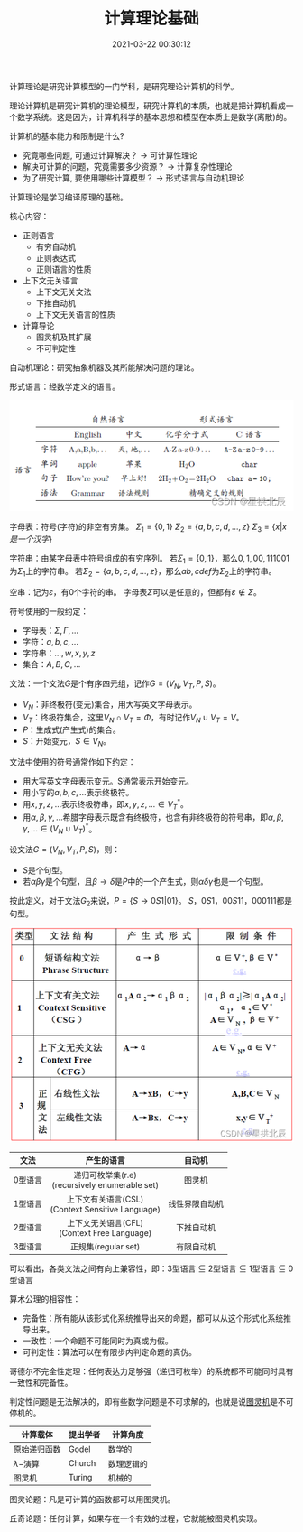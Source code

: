 ﻿---
title: 计算理论基础
date: 2021-03-22 00:30:12
description: 本文分享计算理论的基本知识。
tags:
- 计算理论
categories:
- 计算机科学基础
---

计算理论是研究计算模型的一门学科，是研究理论计算机的科学。

理论计算机是研究计算机的理论模型，研究计算机的本质，也就是把计算机看成一个数学系统。这是因为，计算机科学的基本思想和模型在本质上是数学(离散)的。

计算机的基本能力和限制是什么?
- 究竟哪些问题, 可通过计算解决？ $→$ 可计算性理论
- 解决可计算的问题，究竟需要多少资源？ $→$ 计算复杂性理论
- 为了研究计算, 要使用哪些计算模型？ $→$ 形式语言与自动机理论

计算理论是学习编译原理的基础。

核心内容：
- 正则语言
    - 有穷自动机
    - 正则表达式
    - 正则语言的性质
- 上下文无关语言
    - 上下文无关文法
    - 下推自动机
    - 上下文无关语言的性质
- 计算导论
    - 图灵机及其扩展
    - 不可判定性

自动机理论：研究抽象机器及其所能解决问题的理论。

形式语言：经数学定义的语言。

![](../../images/计算机科学基础/计算理论基础/1.png)

字母表：符号(字符)的非空有穷集。
$\Sigma_{1}=\{0,1\}$
$\Sigma_{2}=\{a,b,c,d,...,z\}$
$\Sigma_{3}=\{x|x是一个汉字\}$

字符串：由某字母表中符号组成的有穷序列。
若$\Sigma_{1}=\{0,1\}$，那么$0,1,00,111001$为$\Sigma_{1}$上的字符串。
若$\Sigma_{2}=\{a,b,c,d,...,z\}$，那么$ab,cdef$为$\Sigma_{2}$上的字符串。

空串：记为$\varepsilon$，有$0$个字符的串。
字母表$\Sigma$可以是任意的，但都有$\varepsilon\notin\Sigma$。

符号使用的一般约定：
- 字母表：$\Sigma,\Gamma,...$
- 字符：$a,b,c,...$
- 字符串：$...,w,x,y,z$
- 集合：$A,B,C,...$

文法：一个文法$G$是个有序四元组，记作$G=(V_{N},V_{T},P,S)$。
- $V_{N}$：非终极符(变元)集合，用大写英文字母表示。
- $V_{T}$：终极符集合，这里$V_{N}\cap{V_{T}}=\Phi$，有时记作$V_{N}\cup{V_{T}}=V$。
- $P$：生成式(产生式)的集合。
- $S$：开始变元，$S\in{V_{N}}$。

文法中使用的符号通常作如下约定：
- 用大写英文字母表示变元。S通常表示开始变元。
- 用小写的$a,b,c,…$表示终极符。
- 用$x,y,z,…$表示终极符串，即$x,y,z,…∈V_{T}^{*}$。
- 用$α,β,γ,…$希腊字母表示既含有终极符，也含有非终极符的符号串，即$α,β,γ,…\in(V_{N}\cup{V_{T}})^{*}$。

设文法$G=(V_{N},V_{T},P,S)$，则：
- $S$是个句型。
- 若$αβγ$是个句型，且$β→δ$是$P$中的一个产生式，则$αδγ$也是一个句型。

按此定义，对于文法$G_{2}$来说，$P=\{S→0S1|01\}$。
$S$，$0S1$，$00S11$，$000111$都是句型。

![](../../images/计算机科学基础/计算理论基础/2.png)

| 文法 | 产生的语言 | 自动机 |
|:----:|:----:|:----:|
| 0型语言 | 递归可枚举集(r.e)<br>(recursively enumerable set) | 图灵机 |
| 1型语言 | 上下文有关语言(CSL)<br>(Context Sensitive Language) | 线性界限自动机 |
| 2型语言 | 上下文无关语言(CFL)<br>(Context Free Language) | 下推自动机 |
| 3型语言 | 正规集(regular set) | 有限自动机 | 

可以看出，各类文法之间有向上兼容性，即：3型语言 $\subseteq$ 2型语言 $\subseteq$ 1型语言 $\subseteq$ 0型语言

算术公理的相容性：
- 完备性：所有能从该形式化系统推导出来的命题，都可以从这个形式化系统推导出来。
- 一致性：一个命题不可能同时为真或为假。
- 可判定性：算法可以在有限步内判定命题的真伪。

哥德尔不完全性定理：任何表达力足够强（递归可枚举）的系统都不可能同时具有一致性和完备性。

判定性问题是无法解决的，即有些数学问题是不可求解的，也就是说[图灵机](https://blankspace.blog.csdn.net/article/details/113730669)是不可停机的。

| 计算载体 | 提出学者 | 计算角度 |
|--|--|--|
| 原始递归函数 | Godel | 数学的 |
| $\lambda-$演算 | Church | 数理逻辑的 |
| 图灵机 | Turing | 机械的 |

图灵论题：凡是可计算的函数都可以用图灵机。

丘奇论题：任何计算，如果存在一个有效的过程，它就能被图灵机实现。
